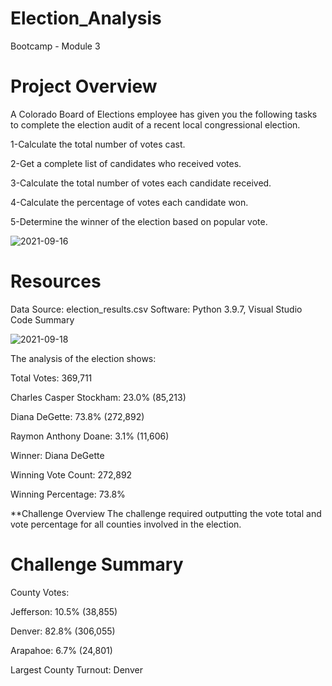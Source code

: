 # Election_Analysis
Bootcamp - Module 3

# Project Overview
A Colorado Board of Elections employee has given you the following tasks to complete the election audit of a recent local congressional election.

1-Calculate the total number of votes cast.

2-Get a complete list of candidates who received votes.

3-Calculate the total number of votes each candidate received.

4-Calculate the percentage of votes each candidate won.

5-Determine the winner of the election based on popular vote.

![2021-09-16](https://user-images.githubusercontent.com/87731897/133894494-f9ae6d9f-b77d-49cb-ba81-bd79a32c60c7.png)

# Resources
Data Source: election_results.csv
Software: Python 3.9.7, Visual Studio Code
Summary

![2021-09-18](https://user-images.githubusercontent.com/87731897/133905368-5d41bcd2-1f3c-416e-a007-96af18e1420b.png)

The analysis of the election shows:

Total Votes: 369,711

Charles Casper Stockham: 23.0% (85,213)

Diana DeGette: 73.8% (272,892)

Raymon Anthony Doane: 3.1% (11,606)

Winner: Diana DeGette

Winning Vote Count: 272,892

Winning Percentage: 73.8%

**Challenge Overview
The challenge required outputting the vote total and vote percentage for all counties involved in the election.

# Challenge Summary

County Votes:

Jefferson: 10.5% (38,855)

Denver: 82.8% (306,055)

Arapahoe: 6.7% (24,801)

Largest County Turnout: Denver
